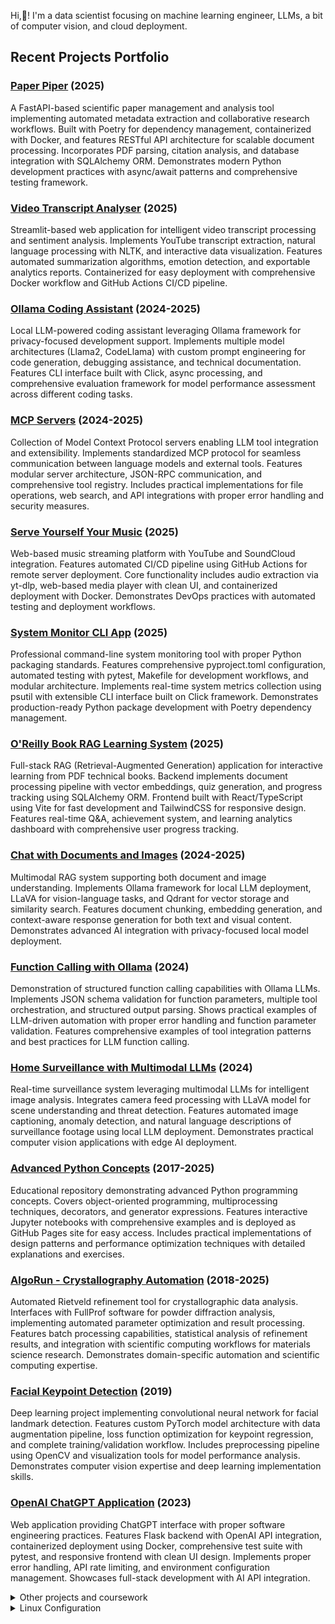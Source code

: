 Hi,👋! I'm a data scientist focusing on machine learning engineer, LLMs, a bit of computer vision, and cloud deployment. 


## Recent Projects Portfolio

### **[Paper Piper](https://github.com/bkocis/paper-piper)** (2025)
A FastAPI-based scientific paper management and analysis tool implementing automated metadata extraction and collaborative research workflows. Built with Poetry for dependency management, containerized with Docker, and features RESTful API architecture for scalable document processing. Incorporates PDF parsing, citation analysis, and database integration with SQLAlchemy ORM. Demonstrates modern Python development practices with async/await patterns and comprehensive testing framework.

### **[Video Transcript Analyser](https://github.com/bkocis/video-transcript-analyser)** (2025)
Streamlit-based web application for intelligent video transcript processing and sentiment analysis. Implements YouTube transcript extraction, natural language processing with NLTK, and interactive data visualization. Features automated summarization algorithms, emotion detection, and exportable analytics reports. Containerized for easy deployment with comprehensive Docker workflow and GitHub Actions CI/CD pipeline.

### **[Ollama Coding Assistant](https://github.com/bkocis/ollama-coding-assistant)** (2024-2025)
Local LLM-powered coding assistant leveraging Ollama framework for privacy-focused development support. Implements multiple model architectures (Llama2, CodeLlama) with custom prompt engineering for code generation, debugging assistance, and technical documentation. Features CLI interface built with Click, async processing, and comprehensive evaluation framework for model performance assessment across different coding tasks.

### **[MCP Servers](https://github.com/bkocis/mcp-servers)** (2024-2025)
Collection of Model Context Protocol servers enabling LLM tool integration and extensibility. Implements standardized MCP protocol for seamless communication between language models and external tools. Features modular server architecture, JSON-RPC communication, and comprehensive tool registry. Includes practical implementations for file operations, web search, and API integrations with proper error handling and security measures.

### **[Serve Yourself Your Music](https://github.com/bkocis/serve-yourself-your-music-public)** (2025)
Web-based music streaming platform with YouTube and SoundCloud integration. Features automated CI/CD pipeline using GitHub Actions for remote server deployment. Core functionality includes audio extraction via yt-dlp, web-based media player with clean UI, and containerized deployment with Docker. Demonstrates DevOps practices with automated testing and deployment workflows.

### **[System Monitor CLI App](https://github.com/bkocis/system-monitor-cli-app)** (2025)
Professional command-line system monitoring tool with proper Python packaging standards. Features comprehensive pyproject.toml configuration, automated testing with pytest, Makefile for development workflows, and modular architecture. Implements real-time system metrics collection using psutil with extensible CLI interface built on Click framework. Demonstrates production-ready Python package development with Poetry dependency management.

### **[O'Reilly Book RAG Learning System](https://github.com/bkocis/oreilly-book-rag)** (2025)
Full-stack RAG (Retrieval-Augmented Generation) application for interactive learning from PDF technical books. Backend implements document processing pipeline with vector embeddings, quiz generation, and progress tracking using SQLAlchemy ORM. Frontend built with React/TypeScript using Vite for fast development and TailwindCSS for responsive design. Features real-time Q&A, achievement system, and learning analytics dashboard with comprehensive user progress tracking.

### **[Chat with Documents and Images](https://github.com/bkocis/chat-with-documents-and-images)** (2024-2025)
Multimodal RAG system supporting both document and image understanding. Implements Ollama framework for local LLM deployment, LLaVA for vision-language tasks, and Qdrant for vector storage and similarity search. Features document chunking, embedding generation, and context-aware response generation for both text and visual content. Demonstrates advanced AI integration with privacy-focused local model deployment.

### **[Function Calling with Ollama](https://github.com/bkocis/function-calling-with-ollama)** (2024)
Demonstration of structured function calling capabilities with Ollama LLMs. Implements JSON schema validation for function parameters, multiple tool orchestration, and structured output parsing. Shows practical examples of LLM-driven automation with proper error handling and function parameter validation. Features comprehensive examples of tool integration patterns and best practices for LLM function calling.

### **[Home Surveillance with Multimodal LLMs](https://github.com/bkocis/home-surveillance-with-multimodal-llms)** (2024)
Real-time surveillance system leveraging multimodal LLMs for intelligent image analysis. Integrates camera feed processing with LLaVA model for scene understanding and threat detection. Features automated image captioning, anomaly detection, and natural language descriptions of surveillance footage using local LLM deployment. Demonstrates practical computer vision applications with edge AI deployment.

### **[Advanced Python Concepts](https://github.com/bkocis/advance-your-python)** (2017-2025)
Educational repository demonstrating advanced Python programming concepts. Covers object-oriented programming, multiprocessing techniques, decorators, and generator expressions. Features interactive Jupyter notebooks with comprehensive examples and is deployed as GitHub Pages site for easy access. Includes practical implementations of design patterns and performance optimization techniques with detailed explanations and exercises.

### **[AlgoRun - Crystallography Automation](https://github.com/bkocis/AlgoRun)** (2018-2025)
Automated Rietveld refinement tool for crystallographic data analysis. Interfaces with FullProf software for powder diffraction analysis, implementing automated parameter optimization and result processing. Features batch processing capabilities, statistical analysis of refinement results, and integration with scientific computing workflows for materials science research. Demonstrates domain-specific automation and scientific computing expertise.

### **[Facial Keypoint Detection](https://github.com/bkocis/CVND_Pr_1_Facial_Keypoint_Detection)** (2019)
Deep learning project implementing convolutional neural network for facial landmark detection. Features custom PyTorch model architecture with data augmentation pipeline, loss function optimization for keypoint regression, and complete training/validation workflow. Includes preprocessing pipeline using OpenCV and visualization tools for model performance analysis. Demonstrates computer vision expertise and deep learning implementation skills.

### **[OpenAI ChatGPT Application](https://github.com/bkocis/openai-chatgpt-app)** (2023)
Web application providing ChatGPT interface with proper software engineering practices. Features Flask backend with OpenAI API integration, containerized deployment using Docker, comprehensive test suite with pytest, and responsive frontend with clean UI design. Implements proper error handling, API rate limiting, and environment configuration management. Showcases full-stack development with AI API integration.


<details>
<summary> Other projects and coursework</summary>
  
- **[AWS Recognition Object Detection](https://github.com/bkocis/bertelsmann-dsml-group-projects)** - Cloud-based computer vision
- **Kubernetes & Docker**
  - [Flask App on AWS EKS](https://github.com/bkocis/CloudDevOps-ND-Capstone) - Docker containerization with Kubernetes deployment
  - [Kubernetes Cluster Deployment](https://github.com/bkocis/cloud-miniproject-01/tree/test-kubernetes) - Flask application orchestration
- **[ML Microservice Operationalization](https://github.com/bkocis/CloudDevOps-ND-Operationalize-ML-Microservice)**
- **[Infrastructure as Code](https://github.com/bkocis/CloudDevOps-ND-Infrastructure-as-code)** - AWS automation
</details>



<details>
<summary> Linux Configuration</summary>

- [Linux Command Collection](https://github.com/bkocis/one-liners) - Curated list of useful commands
- [Dotfiles](https://github.com/bkocis/dotfiles) - Personal configuration files
  - [Vim Configuration](https://github.com/bkocis/dotfiles/blob/master/vimrc)
  - [Shell Configuration](https://github.com/bkocis/dotfiles/blob/master/bashrc) - Bash & Zsh
</details>